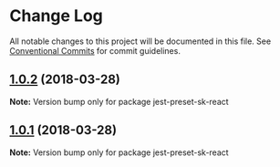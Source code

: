 # Change Log

All notable changes to this project will be documented in this file.
See [Conventional Commits](https://conventionalcommits.org) for commit guidelines.

<a name="1.0.2"></a>
## [1.0.2](https://github.com/soenkekluth/jest-presets/compare/v1.0.1...v1.0.2) (2018-03-28)




**Note:** Version bump only for package jest-preset-sk-react

<a name="1.0.1"></a>
## [1.0.1](https://github.com/soenkekluth/jest-presets/compare/v1.0.0...v1.0.1) (2018-03-28)




**Note:** Version bump only for package jest-preset-sk-react
